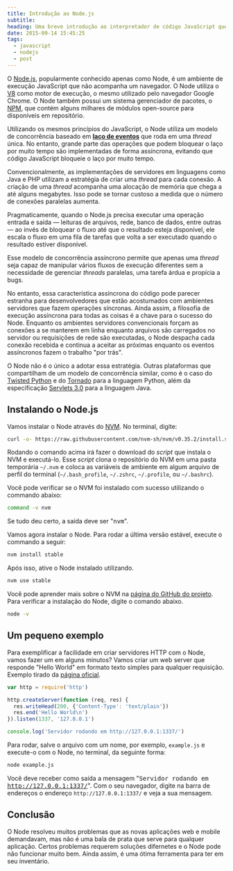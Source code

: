 ```yaml
---
title: Introdução ao Node.js
subtitle: 
heading: Uma breve introdução ao interpretador de código JavaScript que não precisa de um navegador.
date: 2015-09-14 15:45:25
tags:
  - javascript
  - nodejs
  - post
---
```


O [Node.js](https://nodejs.org/), popularmente conhecido apenas como Node, é um ambiente de execução JavaScript que não acompanha um navegador. O Node utiliza o [V8](https://developers.google.com/v8/) como motor de execução, o mesmo utilizado pelo navegador Google Chrome. O Node também possui um sistema gerenciador de pacotes, o [NPM](https://www.npmjs.com/), que contém alguns milhares de módulos open-source para disponíveis em repositório.

Utilizando os mesmos princípios do JavaScript, o Node utiliza um modelo de concorrência baseado em **[laço de eventos](https://pt.wikipedia.org/wiki/La%C3%A7o_de_eventos)** que roda em uma *thread* única. No entanto, grande parte das operações que podem bloquear o laço por muito tempo são implementadas de forma assíncrona, evitando que código JavaScript bloqueie o laço por muito tempo.

Convencionalmente, as implementações de servidores em linguagens como Java e PHP utilizam a estratégia de criar uma *thread* para cada conexão. A criação de uma *thread* acompanha uma alocação de memória que chega a até alguns megabytes. Isso pode se tornar custoso a medida que o número de conexões paralelas aumenta.

Pragmaticamente, quando o Node.js precisa executar uma operação entrada e saída — leituras de arquivos, rede, banco de dados, entre outras — ao invés de bloquear o fluxo até que o resultado esteja disponível, ele escala o fluxo em uma fila de tarefas que volta a ser executado quando o resultado estiver disponível.

Esse modelo de concorrência assíncrono permite que apenas uma *thread* seja capaz de manipular vários fluxos de execução diferentes sem a necessidade de gerenciar *threads* paralelas, uma tarefa árdua e propícia a bugs.

No entanto, essa característica assíncrona do código pode parecer estranha para desenvolvedores que estão acostumados com ambientes servidores que fazem operações síncronas. Ainda assim, a filosofia de execução assíncrona para todas as coisas é a chave para o sucesso do Node. Enquanto os ambientes servidores convencionais forçam as conexões a se manterem em linha enquanto arquivos são carregados no servidor ou requisições de rede são executadas, o Node despacha cada conexão recebida e continua a aceitar as próximas enquanto os eventos assíncronos fazem o trabalho "por trás".

O Node não é o único a adotar essa estratégia. Outras plataformas que compartilham de um modelo de concorrência similar, como é o caso do [Twisted Python](https://twistedmatrix.com/trac/) e do [Tornado](http://www.tornadoweb.org/en/stable/) para a linguagem Python, além da especificação [Servlets 3.0](http://www.javabeat.net/asynchronous-servlet-servlet-3-0/) para a linguagem Java.



## Instalando o Node.js

Vamos instalar o Node através do [NVM](https://github.com/creationix/nvm). No terminal, digite:

``` bash
curl -o- https://raw.githubusercontent.com/nvm-sh/nvm/v0.35.2/install.sh | bash
```

Rodando o comando acima irá fazer o download do *script* que instala o NVM e executá-lo. Esse *script* clona o repositório do NVM em uma pasta temporária `~/.nvm` e coloca as variáveis de ambiente em algum arquivo de perfil do terminal (`~/.bash_profile`, `~/.zshrc`, `~/.profile`, ou `~/.bashrc`).

Você pode verificar se o NVM foi instalado com sucesso utilizando o commando abaixo:

``` bash
command -v nvm
```

Se tudo deu certo, a saída deve ser "<samp>nvm</samp>".

Vamos agora instalar o Node. Para rodar a última versão estável, execute o commando a seguir:

``` bash
nvm install stable
```

Após isso, ative o Node instalado utilizando.

``` bash
nvm use stable
```

Você pode aprender mais sobre o NVM na [página do GitHub do projeto](https://github.com/nvm-sh/nvm). Para verificar a instalação do Node, digite o comando abaixo.

``` bash
node -v
```



## Um pequeno exemplo

Para exemplificar a facilidade em criar servidores HTTP com o Node, vamos fazer um em alguns minutos? Vamos criar um web server que responde "Hello World" em formato texto simples para qualquer requisição. Exemplo tirado da [página oficial](https://nodejs.org/).

``` js
var http = require('http')

http.createServer(function (req, res) {
  res.writeHead(200, {'Content-Type': 'text/plain'})
  res.end('Hello World\n')
}).listen(1337, '127.0.0.1')

console.log('Servidor rodando em http://127.0.0.1:1337/')
```

Para rodar, salve o arquivo com um nome, por exemplo, `example.js` e execute-o com o Node, no terminal, da seguinte forma:

``` bash
node example.js
```

Você deve receber como saída a mensagem "<samp>Servidor rodando em http://127.0.0.1:1337/</samp>". Com o seu navegador, digite na barra de endereços o endereço `http://127.0.0.1:1337/` e veja a sua mensagem.



## Conclusão

O Node resolveu muitos problemas que as novas aplicações web e mobile demandavam, mas não é uma bala de prata que serve para qualquer aplicação. Certos problemas requerem  soluções difernetes e o Node pode não funcionar muito bem. Ainda assim, é uma ótima ferramenta para ter em seu inventário.
